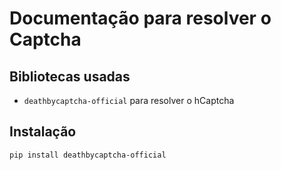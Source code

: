 # Documentação para resolver o Captcha

## Bibliotecas usadas
- `deathbycaptcha-official` para resolver o hCaptcha


## Instalação

```
pip install deathbycaptcha-official
```